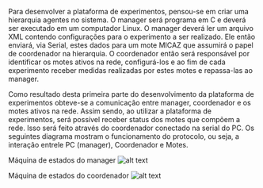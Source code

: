 Para desenvolver a plataforma de experimentos, pensou-se em criar uma hierarquia agentes no sistema. O manager será programa em C e deverá ser executado em um computador Linux. O manager deverá ler um arquivo XML contendo configurações para o experimento a ser realizado. Ele então enviará, via Serial, estes dados para um mote MICAZ que assumirá o papel de coordenador na hierarquia. O coordenador então será responsável por identificar os motes ativos na rede, configurá-los e ao fim de cada experimento receber medidas realizadas por estes motes e repassa-las ao manager.

Como resultado desta primeira parte do desenvolvimento da plataforma de experimentos obteve-se a comunicação entre manager, coordenador e os motes ativos na rede. Assim sendo, ao utilizar a plataforma de experimentos, será possível receber status dos motes que compõem a rede. Isso será feito através do coordenador conectado na serial do PC. Os seguintes diagrama mostram o funcionamento do protocolo, ou seja, a interação entrele PC (manager), Coordenador e Motes.

Máquina de estados do manager
![alt text](https://wiki.sj.ifsc.edu.br/wiki/index.php/Arquivo:FSMManager2.png)

Máquina de estados do coordenador
![alt text](https://wiki.sj.ifsc.edu.br/wiki/index.php/Arquivo:FSMCoordinator.png)
